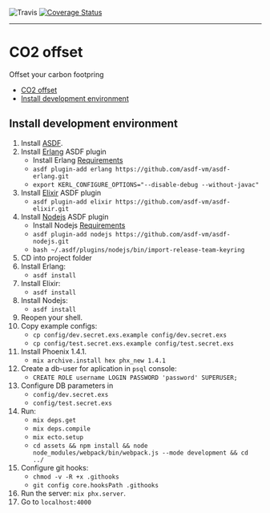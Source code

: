 ![Travis](https://travis-ci.com/markevich/co2_offset.svg?branch=master) [![Coverage Status](https://coveralls.io/repos/github/markevich/co2_offset/badge.svg?branch=master)](https://coveralls.io/github/markevich/co2_offset?branch=master)

---

# CO2 offset

Offset your carbon footpring

- [CO2 offset](#co2-offset)
- [Install development environment](#install-development-environment)


## Install development environment
1. Install [ASDF](https://github.com/asdf-vm/asdf).
1. Install [Erlang](https://github.com/asdf-vm/asdf-erlang) ASDF plugin
   - Install Erlang [Requirements](https://github.com/asdf-vm/asdf-erlang#before-asdf-install)
   - `asdf plugin-add erlang https://github.com/asdf-vm/asdf-erlang.git`
   - `export KERL_CONFIGURE_OPTIONS="--disable-debug --without-javac"`
1. Install [Elixir](https://github.com/asdf-vm/asdf-elixir) ASDF plugin
   - `asdf plugin-add elixir https://github.com/asdf-vm/asdf-elixir.git`
1. Install [Nodejs](https://github.com/asdf-vm/asdf-nodejs) ASDF plugin
   - Install Nodejs [Requirements](https://github.com/asdf-vm/asdf-nodejs#requirements)
   - `asdf plugin-add nodejs https://github.com/asdf-vm/asdf-nodejs.git`
   - `bash ~/.asdf/plugins/nodejs/bin/import-release-team-keyring`
1. CD into project folder
1. Install Erlang:
   - `asdf install`
1. Install Elixir:
   - `asdf install`
1. Install Nodejs:
   - `asdf install`
1. Reopen your shell.
1. Copy example configs:
   - `cp config/dev.secret.exs.example config/dev.secret.exs`
   - `cp config/test.secret.exs.example config/test.secret.exs`
1. Install Phoenix 1.4.1.
   - `mix archive.install hex phx_new 1.4.1`
1. Create a db-user for aplication in `psql` console:
   - `CREATE ROLE username LOGIN PASSWORD 'password' SUPERUSER;`
1. Configure DB parameters in
   -  `config/dev.secret.exs`
   -  `config/test.secret.exs`
1. Run:
   - `mix deps.get`
   - `mix deps.compile`
   - `mix ecto.setup`
   - `cd assets && npm install && node node_modules/webpack/bin/webpack.js --mode development && cd ../`
1. Configure git hooks:
   - `chmod -v -R +x .githooks`
   - `git config core.hooksPath .githooks`
1. Run the server: `mix phx.server`.
1. Go to `localhost:4000`
